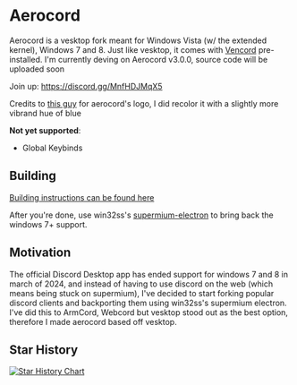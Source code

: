 # Aerocord

Aerocord is a vesktop fork meant for Windows Vista (w/ the extended kernel), Windows 7 and 8. Just like vesktop, it comes with [Vencord](https://github.com/Vendicated/Vencord) pre-installed.
I'm currently deving on Aerocord v3.0.0, source code will be uploaded soon

Join up: https://discord.gg/MnfHDJMqX5

Credits to [this guy](https://www.deviantart.com/miltonator/art/Discord-Icon-for-Windows-and-MacOS-Skeuomorphism-876399496) for aerocord's logo, I did recolor it with a slightly more vibrand hue of blue

**Not yet supported**:

-   Global Keybinds

## Building
[Building instructions can be found here](https://github.com/AiekDev/aerocord/blob/main/Building.MD)

After you're done, use win32ss's [supermium-electron](https://github.com/win32ss/supermium-electron/releases) to bring back the windows 7+ support.

## Motivation

The official Discord Desktop app has ended support for windows 7 and 8 in march of 2024, and instead of having to use discord on the web (which means being stuck on supermium), I've decided to start forking popular discord clients and backporting them using win32ss's supermium electron. I've did this to ArmCord, Webcord but vesktop stood out as the best option, therefore I made aerocord based off vesktop.

## Star History

<a href="https://star-history.com/#AiekDev/aerocord&Timeline">
  <picture>
    <source media="(prefers-color-scheme: dark)" srcset="https://api.star-history.com/svg?repos=AiekDev/aerocord&type=Timeline&theme=dark" />
    <source media="(prefers-color-scheme: light)" srcset="https://api.star-history.com/svg?repos=AiekDev/aerocord&type=Timeline" />
    <img alt="Star History Chart" src="https://api.star-history.com/svg?repos=Vendicated/Vencord&type=Timeline" />
  </picture>
</a>
